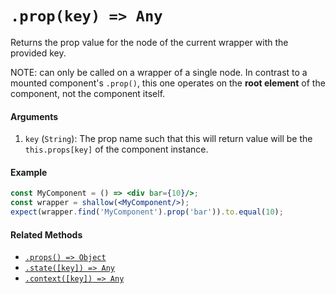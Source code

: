 # `.prop(key) => Any`

Returns the prop value for the node of the current wrapper with the provided key.

NOTE: can only be called on a wrapper of a single node. In contrast to a mounted component's `.prop()`, this one operates on the **root element** of the component, not the component itself.

#### Arguments

1. `key` (`String`): The prop name such that this will return value will be the `this.props[key]`
of the component instance.

#### Example

```jsx
const MyComponent = () => <div bar={10}/>;
const wrapper = shallow(<MyComponent/>);
expect(wrapper.find('MyComponent').prop('bar')).to.equal(10);
```

#### Related Methods

- [`.props() => Object`](props.md)
- [`.state([key]) => Any`](state.md)
- [`.context([key]) => Any`](context.md)
